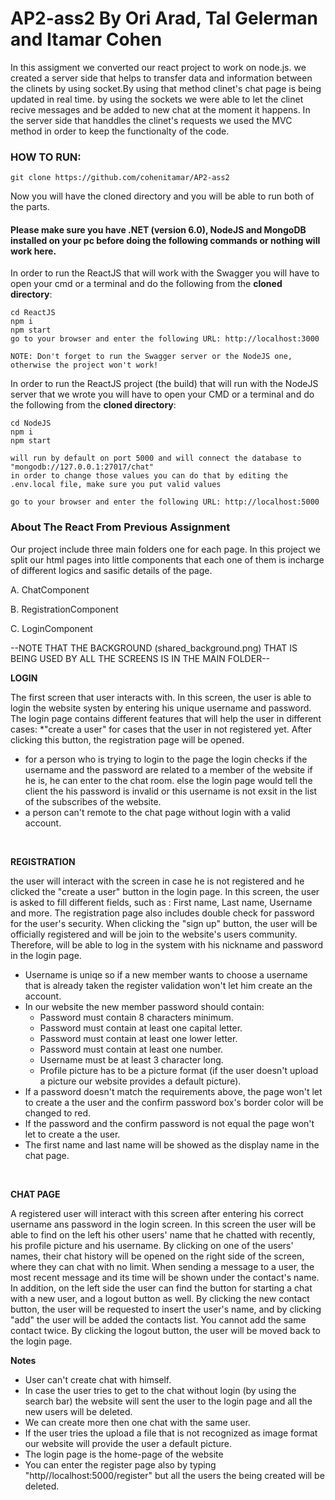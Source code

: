 # AP2-ass2 By Ori Arad, Tal Gelerman and Itamar Cohen

In this assigment we converted our react project to work on node.js. we created a server side that helps to transfer data and information between the clinets
by using socket.By using that method clinet's chat page is being updated in real time. by using the sockets we were able to let the clinet recive messages and 
be added to new chat at the moment it happens.
In the server side that handdles the clinet's requests we used the MVC method in order to keep the functionalty of the code.

### HOW TO RUN:

```
git clone https://github.com/cohenitamar/AP2-ass2
```
Now you will have the cloned directory and you will be able to run both of the parts.

#### Please make sure you have .NET (version 6.0), NodeJS and MongoDB installed on your pc before doing the following commands or nothing will work here.

In order to run the ReactJS that will work with the Swagger you will have to open
your cmd or a terminal and do the following from the **cloned directory**:
```
cd ReactJS
npm i
npm start
go to your browser and enter the following URL: http://localhost:3000

NOTE: Don't forget to run the Swagger server or the NodeJS one, otherwise the project won't work!
```

In order to run the ReactJS project (the build) that will run with the NodeJS server that we wrote you will have to open
your CMD or a terminal and do the following from the **cloned directory**:
```
cd NodeJS
npm i
npm start

will run by default on port 5000 and will connect the database to "mongodb://127.0.0.1:27017/chat" 
in order to change those values you can do that by editing the .env.local file, make sure you put valid values

go to your browser and enter the following URL: http://localhost:5000
```


### About The React From Previous Assignment

Our project include three main folders one for each page. In this project we split our html pages into little components that each one of them is incharge of different logics and sasific details of the page.

A. ChatComponent

B. RegistrationComponent

C. LoginComponent

--NOTE THAT THE BACKGROUND (shared_background.png) THAT IS BEING USED BY ALL THE SCREENS IS IN THE MAIN FOLDER--


**LOGIN**

The first screen that user interacts with. In this screen, the user is able to login the website systen by entering his unique username and password.
The login page contains different features that will help the user in different cases:
*"create a user" for cases that the user in not registered yet. After clicking this button, the registration page will be opened.
* for a person who is trying to login to the page the login checks if the username and the password are related to a member of the website if he is,
  he can enter to the chat room. else the login page would tell the client the his password is invalid or this username is not exsit in the list of the     subscribes of the website.
* a person can't remote to the chat page without login with a valid account.

<br>

**REGISTRATION**

the user will interact with the screen in case he is not registered and he clicked the "create a user" button in the login page.
In this screen, the user is asked to fill different fields, such as : First name, Last name, Username and more.
The registration page also includes double check for password for the user's security.
When clicking the "sign up" button, the user will be officially registered and will be join to the website's users community. Therefore, will be able to log in the system with his nickname and password in the login page.
* Username is uniqe so if a new member wants to choose a username that is already taken the register validation won't let him create an the account. 
* In our website the new member password should contain: 
    - Password must contain 8 characters minimum.
    - Password must contain at least one capital letter.
    - Password must contain at least one lower letter.
    - Password must contain at least one number.
    - Username must be at least 3 character long.
    - Profile picture has to be a picture format (if the user doesn't upload a picture our website provides a default picture).
* If a password doesn't match the requirements above, the page won't let to create a the user and the confirm password box's border color will be changed to red.
* If the password and the confirm password is not equal the page won't let to create a the user.
* The first name and last name will be showed as the display name in the chat page.

<br>

**CHAT PAGE**

A registered user will interact with this screen after entering his correct username ans password in the login screen.
In this screen the user will be able to find on the left his other users' name that he chatted with recently, his profile picture and his username. 
 By clicking on one of the users' names, their chat history will be opened on the right side of the screen, where they can chat with no limit.
When sending a message to a user, the most recent message and its time will be shown under the contact's name.
In addition, on the left side the user can find the button for starting a chat with a new user, and a logout button as well.
By clicking the new contact button, the user will be requested to insert the user's name, and by clicking "add" the user will be added the contacts list. You cannot add the same contact twice.
By clicking the logout button, the user will be moved back to the login page.


**Notes**
* User can't create chat with himself.
* In case the user tries to get to the chat without login (by using the search bar) the website will sent the user to the login page and all the new users   will be deleted.
* We can create more then one chat with the same user. 
* If the user tries the upload a file that is not recognized as image format our website will provide the user a default picture.
* The login page is the home-page of the website
* You can enter the register page also by  typing "http//localhost:5000/register" but all the users the being created will be deleted.
